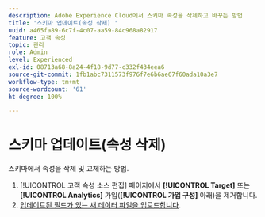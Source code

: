 ```yaml
---
description: Adobe Experience Cloud에서 스키마 속성을 삭제하고 바꾸는 방법
title: '스키마 업데이트(속성 삭제) '
uuid: a465fa89-6c7f-4c07-aa59-84c968a82917
feature: 고객 속성
topic: 관리
role: Admin
level: Experienced
exl-id: 08713a68-8a24-4f18-9d77-c332f434eea6
source-git-commit: 1fb1abc7311573f976f7e6b6ae67f60ada10a3e7
workflow-type: tm+mt
source-wordcount: '61'
ht-degree: 100%

---
```


# 스키마 업데이트(속성 삭제)

스키마에서 속성을 삭제 및 교체하는 방법.

1. [!UICONTROL 고객 속성 소스 편집] 페이지에서 **[!UICONTROL Target]** 또는 **[!UICONTROL Analytics]** 가입(**[!UICONTROL 가입 구성]** 아래)을 제거합니다.
1. [업데이트된 필드가 있는 새 데이터 파일을 업로드합니다](t-crs-usecase.md#task_BCC327B2A0EF4A1BBB2934013AB92B78).

